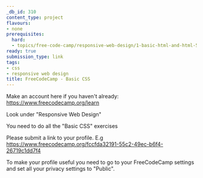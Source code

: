 ```yaml
---
_db_id: 310
content_type: project
flavours:
- none
prerequisites:
  hard:
  - topics/free-code-camp/responsive-web-design/1-basic-html-and-html-5
ready: true
submission_type: link
tags:
- css
- responsive web design
title: FreeCodeCamp - Basic CSS
---
```


Make an account here if you haven't already: https://www.freecodecamp.org/learn

Look under "Responsive Web Design"

You need to do all the "Basic CSS" exercises

Please submit a link to your profile. E.g https://www.freecodecamp.org/fccfda32191-55c2-49ec-b6f4-26719c1dd7f4

To make your profile useful you need to go to your FreeCodeCamp settings and set all your privacy settings to "Public".
